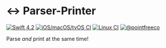 # ↔️ Parser-Printer

[![Swift 4.2](https://img.shields.io/badge/swift-4.2-ED523F.svg?style=flat)](https://swift.org/download/) [![iOS/macOS/tvOS CI](https://img.shields.io/circleci/project/github/pointfreeco/swift-parser-printer/master.svg?label=ios/macos/tvos)](https://circleci.com/gh/pointfreeco/swift-parser-printer) [![Linux CI](https://img.shields.io/travis/pointfreeco/swift-parser-printer/master.svg?label=linux)](https://travis-ci.org/pointfreeco/swift-parser-printer) [![@pointfreeco](https://img.shields.io/badge/contact-@pointfreeco-5AA9E7.svg?style=flat)](https://twitter.com/pointfreeco)

Parse _and_ print at the same time!

